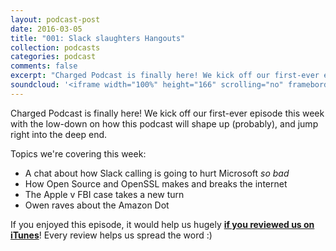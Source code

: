 ```yaml
---
layout: podcast-post
date: 2016-03-05
title: "001: Slack slaughters Hangouts"
collection: podcasts
categories: podcast
comments: false
excerpt: "Charged Podcast is finally here! We kick off our first-ever episode this week with the low-down on how this podcast will shape up (probably), and jump right into the deep end."
soundcloud: '<iframe width="100%" height="166" scrolling="no" frameborder="no" src="https://w.soundcloud.com/player/?url=https%3A//api.soundcloud.com/tracks/284554222&amp;color=453ae4&amp;auto_play=false&amp;hide_related=false&amp;show_comments=true&amp;show_user=true&amp;show_reposts=false"></iframe>'
---
```

Charged Podcast is finally here! We kick off our first-ever episode this week with the low-down on how this podcast will shape up (probably), and jump right into the deep end.

Topics we're covering this week:

<ul>
  <li>A chat about how Slack calling is going to hurt Microsoft <em>so bad</em></li>
  <li>How Open Source and OpenSSL makes and breaks the internet</li>
  <li>The Apple v FBI case takes a new turn</li>
  <li>Owen raves about the Amazon Dot</li>
</ul>

If you enjoyed this episode, it would help us hugely <strong><a href="https://itunes.apple.com/nz/podcast/charged-tech-podcast/id1090693983">if you reviewed us on iTunes</a></strong>! Every review helps us spread the word :)